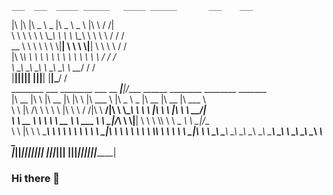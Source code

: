     ___  ___  _____ ______   _____ ______       ___    ___                                          
   |\  \|\  \|\   _ \  _   \|\   _ \  _   \    |\  \  /  /|                                         
   \ \  \ \  \ \  \\\__\ \  \ \  \\\__\ \  \   \ \  \/  / /                                         
 __ \ \  \ \  \ \  \\|__| \  \ \  \\|__| \  \   \ \    / /                                          
|\  \\_\  \ \  \ \  \    \ \  \ \  \    \ \  \   \/  /  /                                           
\ \________\ \__\ \__\    \ \__\ \__\    \ \__\__/  / /                                             
 \|________|\|__|\|__|     \|__|\|__|     \|__|\___/ /                                              
 ________  ___       ________  ___  __    ____\|___|/____ ______   ________  ________  _______      
|\   __  \|\  \     |\   __  \|\  \|\  \ |\  ___ \ |\   _ \  _   \|\   __  \|\   __  \|\  ___ \     
\ \  \|\ /\ \  \    \ \  \|\  \ \  \/  /|\ \   __/|\ \  \\\__\ \  \ \  \|\  \ \  \|\  \ \   __/|    
 \ \   __  \ \  \    \ \   __  \ \   ___  \ \  \_|/_\ \  \\|__| \  \ \  \\\  \ \   _  _\ \  \_|/__  
  \ \  \|\  \ \  \____\ \  \ \  \ \  \\ \  \ \  \_|\ \ \  \    \ \  \ \  \\\  \ \  \\  \\ \  \_|\ \ 
   \ \_______\ \_______\ \__\ \__\ \__\\ \__\ \_______\ \__\    \ \__\ \_______\ \__\\ _\\ \_______\
    \|_______|\|_______|\|__|\|__|\|__| \|__|\|_______|\|__|     \|__|\|_______|\|__|\|__|\|_______|                                                                

### Hi there 👋

<!--
**JimmyBlakemore/JimmyBlakemore** is a ✨ _special_ ✨ repository because its `README.md` (this file) appears on your GitHub profile.

Here are some ideas to get you started:

- 🔭 I’m currently working on ...
- 🌱 I’m currently learning ...
- 👯 I’m looking to collaborate on ...
- 🤔 I’m looking for help with ...
- 💬 Ask me about ...
- 📫 How to reach me: ...
- 😄 Pronouns: ...
- ⚡ Fun fact: ...
-->

